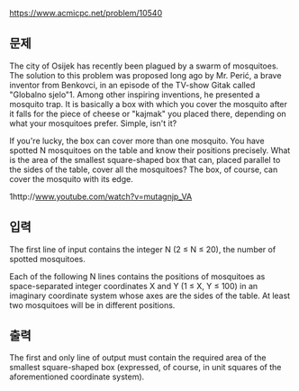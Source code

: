 https://www.acmicpc.net/problem/10540

## 문제
The city of Osijek has recently been plagued by a swarm of mosquitoes. The solution to this problem was proposed long ago by Mr. Perić, a brave inventor from Benkovci, in an episode of the TV-show Gitak called "Globalno sjelo"1. Among other  inspiring inventions, he presented a mosquito trap. It is basically a box with which you cover the mosquito after it falls for the  piece of cheese or "kajmak" you placed there, depending on what your mosquitoes prefer. Simple, isn't it? 

If you're lucky, the box can cover more than one mosquito. You have spotted N mosquitoes on the table and know their  positions precisely. What is the area of the smallest square-shaped box that can, placed parallel to the sides of the  table, cover all the mosquitoes? The box, of course, can cover the mosquito with its edge. 

1http://www.youtube.com/watch?v=mutagnjp_VA

## 입력
The first line of input contains the integer N (2 ≤ N ≤ 20), the number of spotted mosquitoes. 

Each of the following N lines contains the positions of mosquitoes as space-separated integer coordinates X and Y (1 ≤ X, Y ≤ 100) in an imaginary coordinate system whose axes are the sides of the table. At least two mosquitoes will be in different  positions. 

## 출력
The first and only line of output must contain the required area of the smallest square-shaped box (expressed, of course, in unit squares of the aforementioned coordinate system). 
